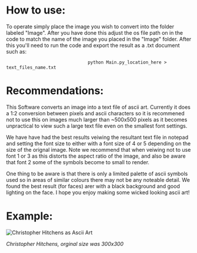 # How to use:

To operate simply place the image you wish to convert into the folder labeled "Image". After you have done this adjust the os file path on in the code to match the name of the image you placed in the "Image" folder. After this you'll need to run the code and export the result as a .txt document such as:

                                   python Main.py_location_here > text_files_name.txt 
                                  
# Recommendations:

This Software converts an image into a text file of ascii art. Currently it does a 1:2 conversion between pixels and ascii characters so it is recommened not to use this on images much larger than ~500x500 pixels as it becomes unpractical to view such a large text file even on the smallest font settings. 

We have have had the best results veiwing the resultant text file in notepad and setting the font size to either with a font size of 4 or 5 depending on the size of the orignal image. Note we recommend that when veiwing not to use font 1 or 3 as this distorts the aspect ratio of the image, and also be aware that font 2 some of the symbols become to small to render. 

One thing to be aware is that there is only a limited palette of ascii symbols used so in areas of similar colours there may not be any noteable detail. We found the best result (for faces) arer with a black background and good lighting on the face. I hope you enjoy making some wicked looking ascii art!


# Example:

![Christopher Hitchens as Ascii Art](http://i.imgur.com/quOV5al.png)

*Christopher Hitchens, orginal size was 300x300* 
